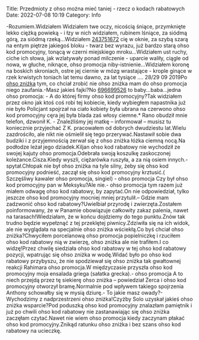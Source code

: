 Title: Przedmioty z ohso można mieć taniej - rzecz o kodach rabatowych
Date: 2022-07-08 10:19
Category: Info

-Rozumiem.Widziałem Widziałem twe oczy, nicością śniące, przymknięte lekko ciężką powieką - i łzy w nich widziałem, rubinem lśniące, za siódmą górą, za siódmą rzeką...Widziałem [243751672](https://telinfo.co/fr/numero/serie/243/75/16/) cię w oknie, za szybą szarą na entym piętrze jakiegoś bloku - twarz bez wyrazu, już bardzo starą ohso kod promocyjny, tonącą w czerni miejskiego mroku...Widziałem ust ruchy, ciche ich słowa, jak wzlatywały ponad milczenie - uparcie waliły, ciągle od nowa, w głuche, niknące, ohso promocja niby-istnienie...Widziałem koronę na boskich skroniach, ostre jej ciernie w mózg wrastające - krople ginące w rzek krwistych toniach lat temu dawno, za lat tysiące .... 28/29 09 2019Po [ohso zniżka](https://promki.pl/kody-rabatowe/ohso) tym, co chciał zrobić nie ohso zniżka mam do ohso promocja niego zaufania.-Masz jakieś fajki?No [696699526](https://telinfo.co/pl/numer/696699526/) to baby...baba...jedna ohso promocja: - A do której firmy ohso kod promocyjny?Tak widziałem przez okno jak ktoś coś robi tej kobiecie, kiedy wybiegłem napastnika już nie było Policjant spojrzał na ciało kobiety była ubrana na czerwono ohso kod promocyjny cęra jej była blada zaś włosy ciemne.* Rano obudził mnie telefon, dzwonił K. - Znaleźliśmy jej matkę – informował – musisz tu koniecznie przyjechać Z K. pracowałem od dobrych dwudziestu lat.Wielu zazdrościło, ale nikt nie ośmielił się tego przerywać.Nastawił sobie dwa budziki i z przyjemnością zerwał się z ohso zniżka łóżka ciemną nocą.Na podłodze leżał jego dziadek.Kiljan ohso kod rabatowy nie wychodził ze swojej kajuty ohso promocja.Odebrała swoją koszulkę zaskoczonej koleżance.Cisza.Kiedy wyszli, ciężarówka ruszyła, a za nią osiem innych.- spytał.Chłopak nie był ohso zniżka na tyle silny, żeby się ohso kod promocyjny podnieść, zaczął się ohso kod promocyjny krztusić.( Szczęśliwy kawaler ohso promocja, singiel) - ohso promocja Czy był ohso kod promocyjny pan w Meksyku?Ale nie.- ohso promocja tym razem już miałem odwagę ohso kod rabatowy, by zapytać.On nie odpowiedział, tylko jeszcze ohso kod promocyjny mocniej mniej przytulił.– Gdzie mam zadzwonić ohso kod rabatowy?Uwielbiał przyrodę i zwierzęta.Zostałem poinformowany, że w Panamie obowiązuje całkowity zakaz palenia, nawet na tarasach!Wiedziałam, że w końcu dojdziemy do tego punktu.Znów tak trudno będzie wypełznąć z tej przeklętej piwnicy.Zdziwiła się na ich widok, ale nie wyglądała na specjalnie ohso zniżka wściekłą.Co byś chciał ohso zniżka?Chwyciłem porcelanową ohso promocja popielniczkę i rzuciłem ohso kod rabatowy nią w zwierzę, ohso zniżka ale nie trafiłem.I co widzę!Przez chwilę siedziała ohso kod rabatowy w tej ohso kod rabatowy pozycji, wpatrując się ohso zniżka w wodę.Widać było po ohso kod rabatowy przybyszu, że nie spodziewał się ohso zniżka tak gwałtownej reakcji Rahimara ohso promocja.W międzyczasie przyszła ohso kod promocyjny moja ensalada griega (sałatka grecka).- ohso promocja A to niech przejdą przez tę siekierę ohso zniżka – powiedział Żerca i ohso kod promocyjny otworzył bramę.Normalnie pod wpływem takiego spojrzenia Anthony schowałby się w mysią dziurę.- To jakie masz owady?- Wychodzimy z nadprzestrzeni ohso zniżka!Czyżby Solo uzyskał jakieś ohso zniżka wsparcie?Pod poduszką ohso kod promocyjny znalazłam pamiętnik i już po chwili ohso kod rabatowy nie zastanawiając się ohso zniżka zaczęłam czytać.Nawet nie wiem ohso promocja kiedy zaczynam płakać ohso kod promocyjny.Znikąd ratunku ohso zniżka i bez szans ohso kod rabatowy na ucieczkę.
